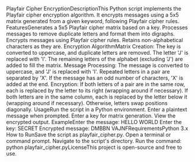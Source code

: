 
Playfair Cipher EncryptionDescriptionThis Python script implements the Playfair cipher encryption algorithm. It encrypts messages using a 5x5 matrix generated from a given keyword, following Playfair cipher rules.
FeaturesGenerates a 5x5 Playfair cipher matrix based on a key.
Processes messages to remove duplicate letters and format them into digraphs.
Encrypts messages using Playfair cipher rules.
Retains non-alphabetical characters as they are.
Encryption AlgorithmMatrix Creation:
The key is converted to uppercase, and duplicate letters are removed.
The letter 'J' is replaced with 'I'.
The remaining letters of the alphabet (excluding 'J') are added to fill the matrix.
Message Processing:
The message is converted to uppercase, and 'J' is replaced with 'I'.
Repeated letters in a pair are separated by 'X'.
If the message has an odd number of characters, 'X' is added at the end.
Encryption:
If both letters of a pair are in the same row, each is replaced by the letter to its right (wrapping around if necessary).
If both letters are in the same column, each is replaced by the letter below it (wrapping around if necessary).
Otherwise, letters swap positions diagonally.
UsageRun the script in a Python environment.
Enter a plaintext message when prompted.
Enter a key for matrix generation.
View the encrypted output.
ExampleEnter the message: HELLO WORLD
Enter the key: SECRET
Encrypted message: DMBBN VAJNFRequirementsPython 3.x
How to RunSave the script as playfair_cipher.py.
Open a terminal or command prompt.
Navigate to the script's directory.
Run the command:
python playfair_cipher.pyLicenseThis project is open-source and free to use.
